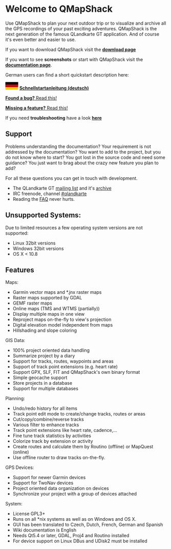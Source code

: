 # Welcome to QMapShack

Use QMapShack to plan your next outdoor trip or to visualize and archive all the GPS recordings of your past exciting adventures. QMapShack is the next generation of the famous QLandkarte GT application. And of course it's even better and easier to use.

If you want to download QMapShack visit the [**download page**](https://bitbucket.org/maproom/qmapshack/downloads)

If you want to see **screenshots** or start with QMapShack visit the [**documentation page**](DocMain).

German users can find a short quickstart description here:

![German flag](images/DocGettingStarted/FlagDe.jpg)  [__Schnellstartanleitung (deutsch)__](DocQuickStartGerman "German quickstart description")


[**Found a bug?** Read this!](ReportBugs)

[**Missing a feature?** Read this!](RequestFeatures)

If you need **troubleshooting** have a look [**here**](TroubleShooting)

## Support

Problems understanding the documentation? Your requirement is not addressed by the documentation? You want to add to the project, but you do not know where to start? You got lost in the source code and need some guidance? You just want to brag about the crazy new feature you plan to add? 

For all these questions you can get in touch with development.

* The QLandkarte GT [mailing list](https://lists.sourceforge.net/lists/listinfo/qlandkartegt-users) and it's [archive](http://news.gmane.org/gmane.comp.gis.qlandkartegt.user)
* IRC freenode, channel [#qlandkarte](http://webchat.freenode.net/?channels=#qlandkarte)
* Reading the [FAQ](DocMain#markdown-header-getting-help) never hurts.

## Unsupported Systems:
Due to limited resources a few operating system versions are not supported:

* Linux 32bit versions
* Windows 32bit versions
* OS X < 10.8

## Features

Maps:

* Garmin vector maps and *.jnx raster maps
* Raster maps supported by GDAL
* GEMF raster maps
* Online maps (TMS and WTMS (partially))
* Display multiple maps in one view
* Reproject maps on-the-fly to view's projection
* Digital elevation model independent from maps
* Hillshading and slope coloring

GIS Data:

* 100% project oriented data handling
* Summarize project by a diary
* Support for tracks, routes, waypoints and areas
* Support of track point extensions (e.g. heart rate)
* Support GPX, SLF, FIT and QMapShack's own binary format
* Simple geocache support
* Store projects in a database
* Support for multiple databases

Planning:

* Undo/redo history for all items
* Track point edit mode to create/change tracks, routes or areas
* Cut/copy/combine/reverse tracks
* Various filter to enhance tracks
* Track point extensions like heart rate, cadence,...
* Fine tune track statistics by activities
* Colorize track by extension or activity
* Create routes and calculate them by Routino (offline) or MapQuest (online)
* Use offline router to draw tracks on-the-fly.

GPS Devices:

* Support for newer Garmin devices
* Support for TwoNav devices
* Project oriented data organization on devices
* Synchronize your project with a group of devices attached 

System:

* License GPL3+
* Runs on all *nix systems as well as on Windows and OS X.
* GUI has been translated to Czech, Dutch, French, German and Spanish
* Wiki documentation is English 
* Needs Qt5.4 or later, GDAL, Proj4 and Routino installed
* For device support on Linux DBus and UDisk2 must be installed
